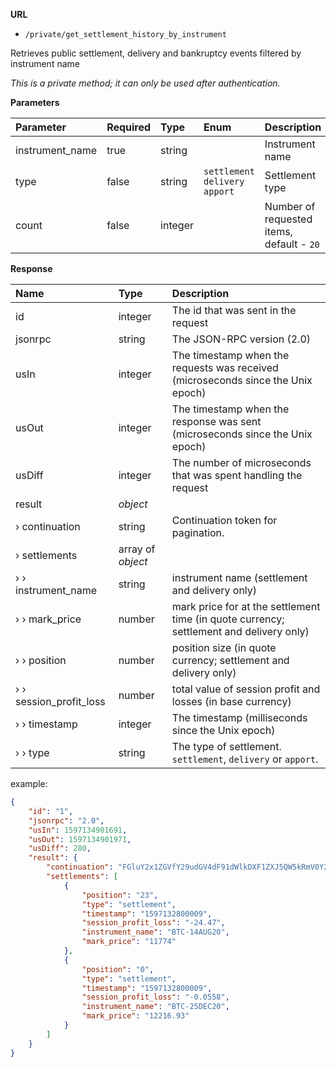 **URL** 

- `/private/get_settlement_history_by_instrument`

Retrieves public settlement, delivery and bankruptcy events filtered by instrument name



*This is a private method; it can only be used after authentication.*

**Parameters** 

| Parameter       | Required | Type    | Enum                             | Description                               |
| :-------------- | :------- | :------ | :------------------------------- | :---------------------------------------- |
| instrument_name | true     | string  |                                  | Instrument name                           |
| type            | false    | string  | `settlement` `delivery` `apport` | Settlement type                           |
| count           | false    | integer |                                  | Number of requested items, default - `20` |



**Response**

| Name                     | Type              | Description                                                  |
| :----------------------- | :---------------- | :----------------------------------------------------------- |
| id                       | integer           | The id that was sent in the request                          |
| jsonrpc                  | string            | The JSON-RPC version (2.0)                                   |
| usIn                     | integer           | The timestamp when the requests was received (microseconds since the Unix epoch)                                                    |
| usOut                    | integer           | The timestamp when the response was sent (microseconds since the Unix epoch)                                                   |
| usDiff                   | integer           | The number of microseconds that was spent handling the request                                                         |
| result                   | *object*          |                                                              |
| › continuation           | string            | Continuation token for pagination.                           |
| › settlements            | array of *object* |                                                              |
| ›  › instrument_name     | string            | instrument name (settlement and delivery only)               |
| ›  › mark_price          | number            | mark price for at the settlement time (in quote currency; settlement and delivery only) |
| ›  › position            | number            | position size (in quote currency; settlement and delivery only) |
| ›  › session_profit_loss | number            | total value of session profit and losses (in base currency)  |
| ›  › timestamp           | integer           | The timestamp (milliseconds since the Unix epoch)            |
| ›  › type                | string            | The type of settlement. `settlement`, `delivery` or `apport`. |

example:

```json
{
    "id": "1",
    "jsonrpc": "2.0",
    "usIn": 1597134901691,
    "usOut": 1597134901971,
    "usDiff": 280,
    "result": {
        "continuation": "FGluY2x1ZGVfY29udGV4dF91dWlkDXF1ZXJ5QW5kRmV0Y2gBFGp6aW8zSE1CdTg0VzRoZ3ZrcEtZAAAAAAARob4WYmFPNUY2OGlUVW0tR0Z2TkNQa1pCUQ==",
        "settlements": [
            {
                "position": "23",
                "type": "settlement",
                "timestamp": "1597132800009",
                "session_profit_loss": "-24.47",
                "instrument_name": "BTC-14AUG20",
                "mark_price": "11774"
            },
            {
                "position": "0",
                "type": "settlement",
                "timestamp": "1597132800009",
                "session_profit_loss": "-0.0558",
                "instrument_name": "BTC-25DEC20",
                "mark_price": "12216.93"
            }
        ]
    }
}
```



